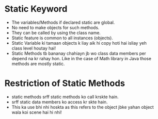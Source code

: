 # Static Keyword
- The variables/Methods if declared static are global.
- No need to make objects for such methods.
- They can be called by using the class name.
- Static feature is common to all instances (objects).
- Static Variable ki tamaan objects k liay aik hi copy hoti hai isliay  yeh class level houtay hai!
- Static Methods tb bananay chahiayn jb wo class data members per depend na kr rahay hon. Like in the case of Math library in Java those methods are mostly static.
# Restriction of Static Methods
- static methods srff static methods ko call krskte hain.
- srff static data members ko access kr skte hain.
- This ka use bhi nhi hoskta as this refers to the object jbke yahan    object wala koi scene hai hi nhi!

